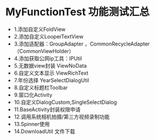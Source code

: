 # MyFunctionTest 功能测试汇总
* 1.添加自定义FoldView
* 2.添加自定义LooperTextView
* 3.添加适配器：GroupAdapter ，CommonRecycleAdapter（CommonViewHolder）
* 4.添加获取公网ip工具：IPUtil
* 5.无数据view封装 ViewNoData
* 6.自定义文本显示 ViewRichText
* 7.年份选择 YearSelectDialogUtil
* 8.自定义标题栏Toolbar
* 9.窗口化Activity
* 10.自定义DialogCustom,SingleSelectDialog
* 11.BaseActivity封装权限申请
* 12.调用系统相机拍摄/第三方视频录制功能
* 13.Spinner使用
* 14.DownloadUtil 文件下载